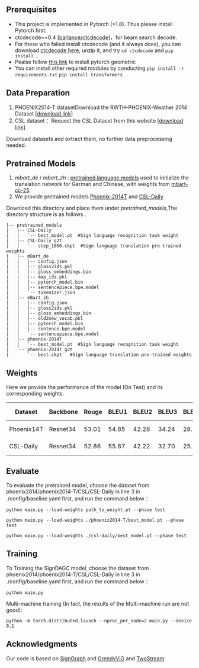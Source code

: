 ## Prerequisites

- This project is implemented in Pytorch (>1.8). Thus please install Pytorch first.
- ctcdecode==0.4 [[parlance/ctcdecode]](https://github.com/parlance/ctcdecode)，for beam search decode.
- For these who failed install ctcdecode (and it always does), you can download [ctcdecode here](https://drive.google.com/file/d/1LjbJz60GzT4qK6WW59SIB1Zi6Sy84wOS/view?usp=sharing), unzip it, and try `cd ctcdecode` and `pip install .`
- Pealse follow [this link](https://pytorch-geometric.readthedocs.io/en/latest/install/installation.html) to install pytorch geometric
- You can install other required modules by conducting
  `pip install -r requirements.txt`
  `pip install transformers`

## Data Preparation

1. PHOENIX2014-T datasetDownload the RWTH-PHOENIX-Weather 2014 Dataset [[download link]](https://www-i6.informatik.rwth-aachen.de/~koller/RWTH-PHOENIX-2014-T/)
3. CSL dataset： Request the CSL Dataset from this website [[download link]](https://ustc-slr.github.io/openresources/cslr-dataset-2015/index.html)

Download datasets and extract them, no further data preprocessing needed.

## Pretrained Models

1. *mbart_de* / *mbart_zh* : [pretrained language models](https://drive.google.com/drive/folders/1u7uhrwaBL6sNqscFerJLUHjwt1kuwWw9?usp=drive_link) used to initialize the translation network for German and Chinese, with weights from [mbart-cc-25](https://huggingface.co/facebook/mbart-large-cc25).
2. We provide pretrained models [Phoenix-2014T](https://drive.google.com/drive/folders/1o_fmtmulKlCczz9HaYn0mpvyyCtw-lgs?usp=drive_link) and [CSL-Daily](https://drive.google.com/drive/folders/1IHM49Sp9HRSTvEHe-nf7YeMLm2G1WdS8?usp=drive_link).

Download this directory and place them under *pretrained_models*,The directory structure is as follows..
```
|-- pretrained_models
|   |-- CSL-Daily
|   |   `-- best_model.pt  #Sign language recognition task weight
|   |-- CSL-Daily_g2t
|   |   `-- step_1000.ckpt  #Sign language translation pre-trained weights
|   |-- mBart_de
|   |   |-- config.json
|   |   |-- gloss2ids.pkl
|   |   |-- gloss_embeddings.bin
|   |   |-- map_ids.pkl
|   |   |-- pytorch_model.bin
|   |   |-- sentencepiece.bpe.model
|   |   `-- tokenizer.json
|   |-- mBart_zh
|   |   |-- config.json
|   |   |-- gloss2ids.pkl
|   |   |-- gloss_embeddings.bin
|   |   |-- old2new_vocab.pkl
|   |   |-- pytorch_model.bin
|   |   |-- sentence.bpe.model
|   |   `-- sentencepiece.bpe.model
|   |-- phoenix-2014T
|   |   `-- best_model.pt  #Sign language recognition task weight
|   `-- phoenix-2014T_g2t
|       `-- best.ckpt   #Sign language translation pre-trained weights
```

## Weights

Here we provide the performance of the model (On Test) and its corresponding weights.

| Dataset    | Backbone | Rouge | BLEU1 | BLEU2 | BLEU3 | BLEU4 | Pretrained model                                                                                                          |
| ---------- | -------- | ----- | ----- | ----- | ----- | ----- | ------------------------------------------------------------------------------------------------------------------------- |
| Phoenix14T | Resnet34 | 53.01 | 54.85 | 42.28 | 34.24 | 28.68 | [[Google Drive]](https://drive.google.com/drive/folders/1CfLEpCqvERX7_0AvxzqnquGJEFw-Xg7k?dmr=1&ec=wgc-drive-globalnav-goto) |
| CSL-Daily  | Resnet34 | 52.86 | 55.87 | 42.22 | 32.70 | 25.90 | [[Google Drive]](https://drive.google.com/drive/folders/1PHPewcBlzFrAZmBa8Lh4jBYOYVmEImxH?dmr=1&ec=wgc-drive-globalnav-goto) |

## Evaluate

To evaluate the pretrained model, choose the dataset from phoenix2014/phoenix2014-T/CSL/CSL-Daily in line 3 in ./config/baseline.yaml first, and run the command below：

`python main.py --load-weights path_to_weight.pt --phase test`
```
python main.py --load-weights ./phoenix2014-T/best_model.pt --phase test

python main.py --load-weights ./csl-daily/best_model.pt --phase test
```

## Training

To Training the SignDAGC model, choose the dataset from phoenix2014/phoenix2014-T/CSL/CSL-Daily in line 3 in ./config/baseline.yaml first, and run the command below：

`python main.py `

Multi-machine training (In fact, the results of the Multi-machine run are not good):

`python -m torch.distributed.launch --nproc_per_node=2 main.py --device 0,1`

## Acknowledgments

Our code is based on [SignGraph](https://github.com/gswycf/SignGraph) and [GreedyViG](https://github.com/SLDGroup/GreedyViG) and [TwoStream](https://github.com/FangyunWei/SLRT/tree/main/TwoStreamNetwork).
